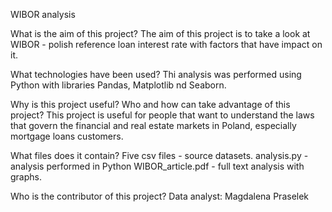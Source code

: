 WIBOR analysis

What is the aim of this project?
The aim of this project is to take a look at WIBOR - polish reference loan interest rate with factors that have impact on it.

What technologies have been used?
Thi analysis was performed using Python with libraries Pandas, Matplotlib nd Seaborn.

Why is this project useful? Who and how can take advantage of this project?
This project is useful for people that want to understand the laws that govern the financial and real estate markets in Poland, especially mortgage loans customers.

What files does it contain?
Five csv files - source datasets.
analysis.py - analysis performed in Python
WIBOR_article.pdf - full text analysis with graphs.

Who is the contributor of this project?
Data analyst: Magdalena Praselek
